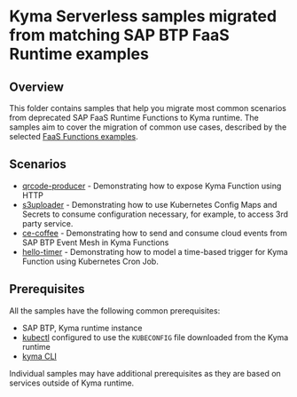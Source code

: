# Kyma Serverless samples migrated from matching SAP BTP FaaS Runtime examples

## Overview

This folder contains samples that help you migrate most common scenarios from deprecated SAP FaaS Runtime Functions to Kyma runtime.
The samples aim to cover the migration of common use cases, described by the selected [FaaS Functions examples](https://github.com/SAP-archive/cloud-function-nodejs-samples/tree/master/examples).

## Scenarios

 - [qrcode-producer](./expose-via-http/) - Demonstrating how to expose Kyma Function using HTTP
 - [s3uploader](./secret-handling/) - Demonstrating how to use Kubernetes Config Maps and Secrets to consume configuration necessary, for example, to access 3rd party service.
 - [ce-coffee](./cloud-events/) - Demonstrating how to send and consume cloud events from SAP BTP Event Mesh in Kyma Functions
 - [hello-timer](./time-based-trigger/) - Demonstrating how to model a time-based trigger for Kyma Function using Kubernetes Cron Job.

## Prerequisites

All the samples have the following common prerequisites:

- SAP BTP, Kyma runtime instance
- [kubectl](https://kubernetes.io/docs/tasks/tools/install-kubectl/) configured to use the `KUBECONFIG` file downloaded from the Kyma runtime
- [kyma CLI](https://github.com/kyma-project/cli)

Individual samples may have additional prerequisites as they are based on services outside of Kyma runtime.
